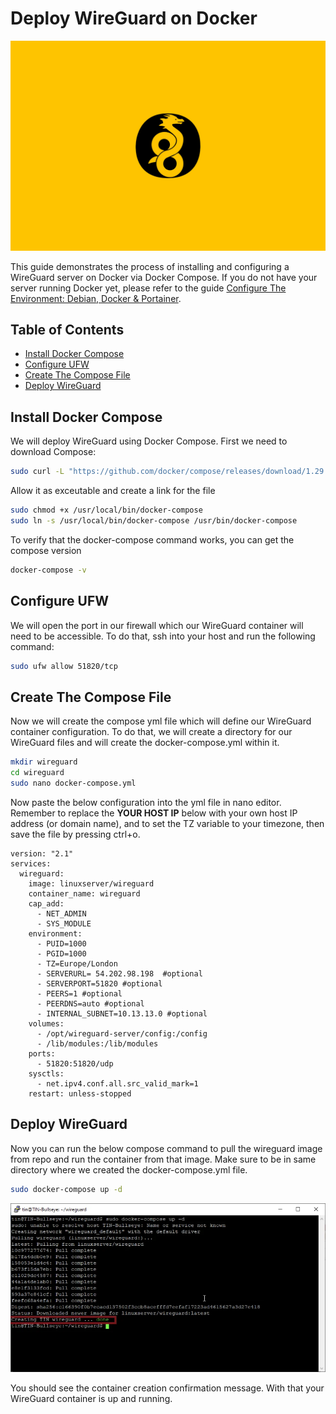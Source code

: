 <!-- omit in toc -->
# Deploy WireGuard on Docker
![Deploy WireGuard Cover](wireguard-cover.jpg)

This guide demonstrates the process of installing and configuring a WireGuard server on Docker via Docker Compose. If you do not have your server running Docker yet, please refer to the guide [Configure The Environment: Debian, Docker & Portainer](/ConfigureTheEnvironment/ConfigureTheEnvironment.md).

<!-- omit in toc -->
## Table of Contents
- [Install Docker Compose](#install-docker-compose)
- [Configure UFW](#configure-ufw)
- [Create The Compose File](#create-the-compose-file)
- [Deploy WireGuard](#deploy-wireguard)

## Install Docker Compose
We will deploy WireGuard using Docker Compose. First we need to download Compose:
```bash
sudo curl -L "https://github.com/docker/compose/releases/download/1.29.2/docker-compose-$(uname -s)-$(uname -m)" -o /usr/local/bin/docker-compose
```
Allow it as exceutable and create a link for the file
```bash
sudo chmod +x /usr/local/bin/docker-compose
sudo ln -s /usr/local/bin/docker-compose /usr/bin/docker-compose
```
To verify that the docker-compose command works, you can get the compose version
```bash
docker-compose -v
```

## Configure UFW
We will open the port in our firewall which our WireGuard container will need to be accessible. To do that, ssh into your host and run the following command:
```bash
sudo ufw allow 51820/tcp
```

## Create The Compose File
Now we will create the compose yml file which will define our WireGuard container configuration. To do that, we will create a directory for our WireGuard files and will create the docker-compose.yml within it.
```bash
mkdir wireguard
cd wireguard
sudo nano docker-compose.yml
```

Now paste the below configuration into the yml file in nano editor. Remember to replace the **YOUR HOST IP** below with your own host IP address (or domain name), and to set the TZ variable to your timezone, then save the file by pressing ctrl+o.
```
version: "2.1"
services:
  wireguard:
    image: linuxserver/wireguard
    container_name: wireguard
    cap_add:
      - NET_ADMIN
      - SYS_MODULE
    environment:
      - PUID=1000
      - PGID=1000
      - TZ=Europe/London
      - SERVERURL= 54.202.98.198  #optional
      - SERVERPORT=51820 #optional
      - PEERS=1 #optional
      - PEERDNS=auto #optional
      - INTERNAL_SUBNET=10.13.13.0 #optional
    volumes:
      - /opt/wireguard-server/config:/config
      - /lib/modules:/lib/modules
    ports:
      - 51820:51820/udp
    sysctls:
      - net.ipv4.conf.all.src_valid_mark=1
    restart: unless-stopped
```

## Deploy WireGuard
Now you can run the below compose command to pull the wireguard image from repo and run the container from that image. Make sure to be in same directory where we created the docker-compose.yml file.
```bash
sudo docker-compose up -d
```
![Compose WireGuard](compose-wireguard.png.webp)

You should see the container creation confirmation message. With that your WireGuard container is up and running.